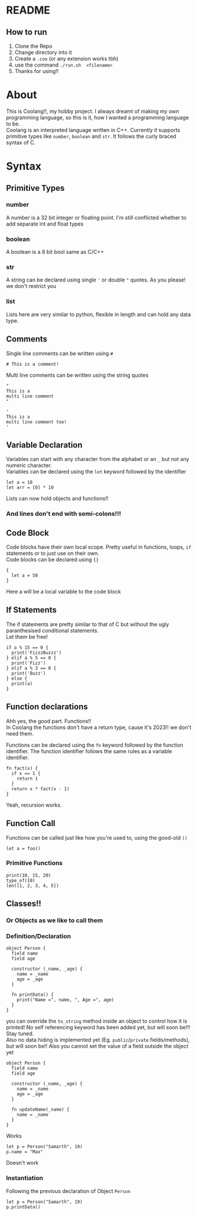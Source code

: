 # README

## How to run
1. Clone the Repo
2. Change directory into it
3. Create a `.coo` (or any extension works tbh)
4. use the command `./run.sh  <filename>`
5. Thanks for using!!

# About

This is Coolang!!, my hobby project. I always dreamt of making my own programming language, so this is it, how I wanted a programming language to be.  
Coolang is an interpreted language written in C++. Currently it supports primitive types like `number`, `boolean` and `str`. It follows the curly braced syntax of C.

# Syntax

## Primitive Types
### number
A number is a 32 bit integer or floating point. I'm still conflicted whether to add separate int and float types

### boolean
A boolean is a 8 bit bool same as C/C++

### str
A string can be declared using single `'` or double `"` quotes. As you please! we don't restrict you

### list
Lists here are very similar to python, flexible in length and can hold any data type.

## Comments

Single line comments can be written using `#`
```
# This is a comment!
```
Multi line comments can be written using the string quotes
```
"
This is a 
multi line comment
"

'
This is a 
multi line comment too!
'
```

## Variable Declaration
Variables can start with any character from the alphabet or an `_` but not any numeric character.  
Variables can be declared using the `let` keyword followed by the identifier
```
let a = 10
let arr = [0] * 10
```
Lists can now hold objects and functions!!
### And lines don't end with semi-colons!!!

## Code Block
Code blocks have their own local scope. Pretty useful in functions, loops, `if` statements or to just use on their own.  
Code blocks can be declared using `{}`
```
{
  let a = 50
}
```
Here a will be a local variable to the code block

## If Statements
The if statements are pretty similar to that of C but without the ugly paranthesised conditional statements.  
Let them be free!
```
if a % 15 == 0 {
  print('FizzzBuzzz')
} elif a % 5 == 0 {
  print('Fizz')
} elif a % 3 == 0 {
  print('Buzz')
} else {
  print(a)
}
```

## Function declarations
Ahh yes, the good part. Functions!!  
In Coolang the functions don't have a return type, cause it's 2023!! we don't need them.

Functions can be declared using the `fn` keyword followed by the function identifier. The function identifier follows the same rules as a variable identifier.

```
fn fact(x) {
  if x == 1 {
    return 1
  }
  return x * fact(x - 1)
}
```
Yeah, recursion works.

## Function Call
Functions can be called just like how you're used to, using the good-old `()`

```
let a = foo()
```

### Primitive Functions
```
print(10, 15, 20)
type_of(10)
len([1, 2, 3, 4, 5])
```

## Classes!!
### Or Objects as we like to call them

### Definition/Declaration
```
object Person {
  field name
  field age

  constructor (_name, _age) {
    name = _name
    age = _age
  }

  fn printData() {
    print("Name =", name, ", Age =", age)
  }
}
```
you can override the `to_string` method inside an object to control how it is printed!
No self referencing keyword has been added yet, but will soon be!!! Stay tuned.  
Also no data hiding is implemented yet (Eg. `public`/`private` fields/methods), but will soon be!!
Also you cannot set the value of a field outside the object yet
```
object Person {
  field name
  field age

  constructor (_name, _age) {
    name = _name
    age = _age
  }

  fn updateName(_name) {
    name = _name
  }
}
```
Works
```
let p = Person("Samarth", 19)
p.name = "Max"
```
Doesn't work

### Instantiation
Following the previous declaration of Object `Person`
```
let p = Person("Samarth", 19)
p.printData()
```